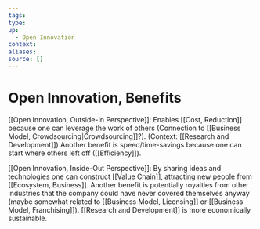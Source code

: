 ```yaml
---
tags:
type:
up:
  - Open Innovation
context:
aliases:
source: []
---
```


# Open Innovation, Benefits

[[Open Innovation, Outside-In Perspective]]:
Enables [[Cost, Reduction]] because one can leverage the work of others (Connection to [[Business Model, Crowdsourcing|Crowdsourcing]]?). (Context: [[Research and Development]]) Another benefit is speed/time-savings because one can start where others left off ([[Efficiency]]).

[[Open Innovation, Inside-Out Perspective]]: By sharing ideas and technologies one can construct [[Value Chain]], attracting new people from [[Ecosystem, Business]]. Another benefit is potentially royalties from other industries that the company could have never covered themselves anyway (maybe somewhat related to [[Business Model, Licensing]] or [[Business Model, Franchising]]). [[Research and Development]] is more economically sustainable.
